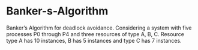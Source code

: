 # Banker-s-Algorithm
Banker’s Algorithm for deadlock avoidance.     Considering a system with five processes P0 through P4 and three resources of type A, B, C. Resource type A has 10 instances, B has 5 instances and type C has 7 instances. 
